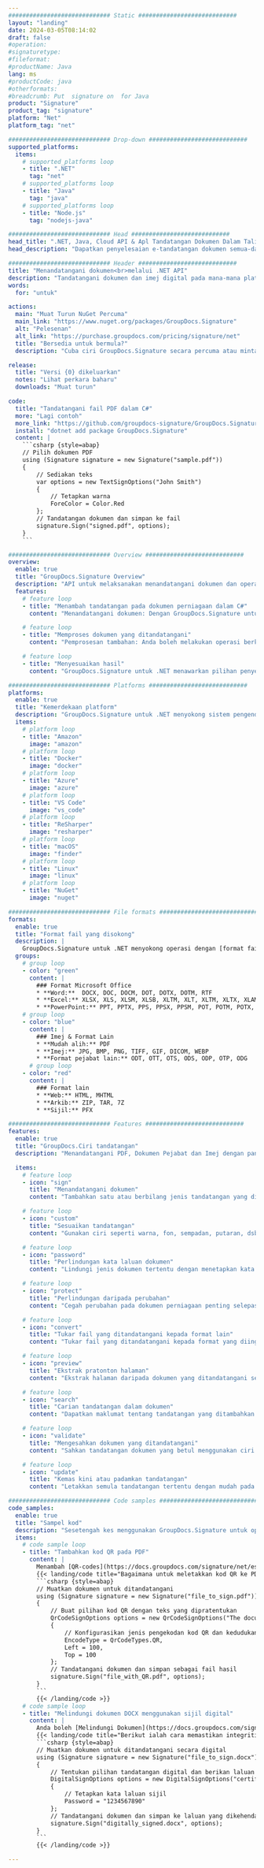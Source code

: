 ```yaml
---
############################# Static ############################
layout: "landing"
date: 2024-03-05T08:14:02
draft: false
#operation: 
#signaturetype: 
#fileformat: 
#productName: Java
lang: ms
#productCode: java
#otherformats: 
#breadcrumb: Put  signature on  for Java
product: "Signature"
product_tag: "signature"
platform: "Net"
platform_tag: "net"

############################# Drop-down ############################
supported_platforms:
  items:
    # supported_platforms loop
    - title: ".NET"
      tag: "net"
    # supported_platforms loop
    - title: "Java"
      tag: "java"
    # supported_platforms loop
    - title: "Node.js"
      tag: "nodejs-java"

############################# Head ############################
head_title: ".NET, Java, Cloud API & Apl Tandatangan Dokumen Dalam Talian"
head_description: "Dapatkan penyelesaian e-tandatangan dokumen semua-dalam-satu untuk .NET, Java dan aplikasi berasaskan awan. Tandatangani format dokumen biasa dalam talian menggunakan ciri seret dan lepas mudah"

############################# Header ############################
title: "Menandatangani dokumen<br>melalui .NET API"
description: "Tandatangani dokumen dan imej digital pada mana-mana platform menggunakan API fleksibel dan penyelesaian berasaskan aplikasi kami untuk pengaturcara dan pengguna akhir."
words:
  for: "untuk"

actions:
  main: "Muat Turun NuGet Percuma"
  main_link: "https://www.nuget.org/packages/GroupDocs.Signature"
  alt: "Pelesenan"
  alt_link: "https://purchase.groupdocs.com/pricing/signature/net"
  title: "Bersedia untuk bermula?"
  description: "Cuba ciri GroupDocs.Signature secara percuma atau minta lesen"

release:
  title: "Versi {0} dikeluarkan"
  notes: "Lihat perkara baharu"
  downloads: "Muat turun"

code:
  title: "Tandatangani fail PDF dalam C#"
  more: "Lagi contoh"
  more_link: "https://github.com/groupdocs-signature/GroupDocs.Signature-for-.NET"
  install: "dotnet add package GroupDocs.Signature"
  content: |
    ```csharp {style=abap}   
    // Pilih dokumen PDF
    using (Signature signature = new Signature("sample.pdf"))
    {
        // Sediakan teks
        var options = new TextSignOptions("John Smith")
        {
            // Tetapkan warna
            ForeColor = Color.Red
        };
        // Tandatangan dokumen dan simpan ke fail
        signature.Sign("signed.pdf", options);
    }
    ```

############################# Overview ############################
overview:
  enable: true
  title: "GroupDocs.Signature Overview"
  description: "API untuk melaksanakan menandatangani dokumen dan operasi berkaitan dalam aplikasi .NET"
  features:
    # feature loop
    - title: "Menambah tandatangan pada dokumen perniagaan dalam C#"
      content: "Menandatangani dokumen: Dengan GroupDocs.Signature untuk .NET, anda boleh menambah pelbagai jenis tandatangan, seperti teks, imej, kod bar dan sijil digital, pada dokumen PDF dan Office. API ini membolehkan anda menandatangani dokumen anda dengan hampir semua jenis data, termasuk metadata tersembunyi."

    # feature loop
    - title: "Memproses dokumen yang ditandatangani"
      content: "Pemprosesan tambahan: Anda boleh melakukan operasi berkuasa pada dokumen yang ditandatangani menggunakan GroupDocs.Signature. Ini termasuk mencari tandatangan sedia ada dalam dokumen perniagaan dan mengesahkannya menggunakan kriteria tertentu. Selain itu, anda boleh mendapatkan semula maklumat dokumen dan halaman pratonton melalui .NET API ini."

    # feature loop
    - title: "Menyesuaikan hasil"
      content: "GroupDocs.Signature untuk .NET menawarkan pilihan penyesuaian yang meluas. Anda boleh meletakkan tandatangan dengan tepat di mana-mana sahaja pada halaman dokumen dan melaraskan penampilannya menggunakan pelbagai tetapan. Tambahan pula, API ini menyokong penyimpanan dokumen yang diproses dalam pelbagai format yang disokong."

############################# Platforms ############################
platforms:
  enable: true
  title: "Kemerdekaan platform"
  description: "GroupDocs.Signature untuk .NET menyokong sistem pengendalian, rangka kerja dan pengurus pakej berikut"
  items:
    # platform loop
    - title: "Amazon"
      image: "amazon"
    # platform loop
    - title: "Docker"
      image: "docker"
    # platform loop
    - title: "Azure"
      image: "azure"
    # platform loop
    - title: "VS Code"
      image: "vs_code"
    # platform loop
    - title: "ReSharper"
      image: "resharper"
    # platform loop
    - title: "macOS"
      image: "finder"
    # platform loop
    - title: "Linux"
      image: "linux"
    # platform loop
    - title: "NuGet"
      image: "nuget"

############################# File formats ############################
formats:
  enable: true
  title: "Format fail yang disokong"
  description: |
    GroupDocs.Signature untuk .NET menyokong operasi dengan [format fail](https://docs.groupdocs.com/signature/net/supported-document-formats/) berikut.
  groups:
    # group loop
    - color: "green"
      content: |
        ### Format Microsoft Office
        * **Word:**  DOCX, DOC, DOCM, DOT, DOTX, DOTM, RTF
        * **Excel:** XLSX, XLS, XLSM, XLSB, XLTM, XLT, XLTM, XLTX, XLAM, SXC, SpreadsheetML
        * **PowerPoint:** PPT, PPTX, PPS, PPSX, PPSM, POT, POTM, POTX, PPTM
    # group loop
    - color: "blue"
      content: |
        ### Imej & Format Lain
        * **Mudah alih:** PDF
        * **Imej:** JPG, BMP, PNG, TIFF, GIF, DICOM, WEBP
        * **Format pejabat lain:** ODT, OTT, OTS, ODS, ODP, OTP, ODG
      # group loop
    - color: "red"
      content: |
        ### Format lain
        * **Web:** HTML, MHTML
        * **Arkib:** ZIP, TAR, 7Z
        * **Sijil:** PFX

############################# Features ############################
features:
  enable: true
  title: "GroupDocs.Ciri tandatangan"
  description: "Menandatangani PDF, Dokumen Pejabat dan Imej dengan pantas dan tepat"

  items:
    # feature loop
    - icon: "sign"
      title: "Menandatangani dokumen"
      content: "Tambahkan satu atau berbilang jenis tandatangan yang disokong dengan tepat pada mana-mana kedudukan tertentu pada dokumen perniagaan."

    # feature loop
    - icon: "custom"
      title: "Sesuaikan tandatangan"
      content: "Gunakan ciri seperti warna, fon, sempadan, putaran, dsb., untuk mengkonfigurasi penampilan tandatangan."

    # feature loop
    - icon: "password"
      title: "Perlindungan kata laluan dokumen"
      content: "Lindungi jenis dokumen tertentu dengan menetapkan kata laluan selepas menandatangani."

    # feature loop
    - icon: "protect"
      title: "Perlindungan daripada perubahan"
      content: "Cegah perubahan pada dokumen perniagaan penting selepas melampirkan tandatangan dengan sijil digital."

    # feature loop
    - icon: "convert"
      title: "Tukar fail yang ditandatangani kepada format lain"
      content: "Tukar fail yang ditandatangani kepada format yang diingini, seperti menyimpan dokumen Word sebagai PDF."

    # feature loop
    - icon: "preview"
      title: "Ekstrak pratonton halaman"
      content: "Ekstrak halaman daripada dokumen yang ditandatangani sebagai imej individu untuk pemprosesan masa hadapan."

    # feature loop
    - icon: "search"
      title: "Carian tandatangan dalam dokumen"
      content: "Dapatkan maklumat tentang tandatangan yang ditambahkan sebelum ini dalam dokumen tertentu."

    # feature loop
    - icon: "validate"
      title: "Mengesahkan dokumen yang ditandatangani"
      content: "Sahkan tandatangan dokumen yang betul menggunakan ciri pengesahan."

    # feature loop
    - icon: "update"
      title: "Kemas kini atau padamkan tandatangan"
      content: "Letakkan semula tandatangan tertentu dengan mudah pada halaman, ubah suai teksnya atau padamkannya tanpa sebarang masalah."

############################# Code samples ############################
code_samples:
  enable: true
  title: "Sampel kod"
  description: "Sesetengah kes menggunakan GroupDocs.Signature untuk operasi .NET biasa"
  items:
    # code sample loop
    - title: "Tambahkan kod QR pada PDF"
      content: |
        Menambah [QR-codes](https://docs.groupdocs.com/signature/net/esign-document-with-qr-code-signature/) pada halaman tertentu dokumen PDF boleh meningkatkan proses perniagaan. Di bawah ialah contoh cara menambah kod QR menggunakan GroupDocs.Signature.
        {{< landing/code title="Bagaimana untuk meletakkan kod QR ke PDF.">}}
        ```csharp {style=abap}
        // Muatkan dokumen untuk ditandatangani
        using (Signature signature = new Signature("file_to_sign.pdf"))
        {
            // Buat pilihan kod QR dengan teks yang dipratentukan
            QrCodeSignOptions options = new QrCodeSignOptions("The document is approved by John Smith")
            {
                // Konfigurasikan jenis pengekodan kod QR dan kedudukan pada halaman
                EncodeType = QrCodeTypes.QR,
                Left = 100,
                Top = 100
            };
            // Tandatangani dokumen dan simpan sebagai fail hasil
            signature.Sign("file_with_QR.pdf", options);
        }
        ```
        {{< /landing/code >}}
    # code sample loop
    - title: "Melindungi dokumen DOCX menggunakan sijil digital"
      content: |
        Anda boleh [Melindungi Dokumen](https://docs.groupdocs.com/signature/net/esign-document-with-digital-signature/) menggunakan tandatangan peribadi atau korporat yang disimpan sebagai sijil digital. Dokumen yang dilindungi sedemikian tidak boleh diubah suai tanpa membatalkan tandatangan.
        {{< landing/code title="Berikut ialah cara memastikan integriti dokumen.">}}
        ```csharp {style=abap}   
        // Muatkan dokumen untuk ditandatangani secara digital
        using (Signature signature = new Signature("file_to_sign.docx"))
        {
            // Tentukan pilihan tandatangan digital dan berikan laluan ke fail sijil
            DigitalSignOptions options = new DigitalSignOptions("certificate.pfx")
            {
                // Tetapkan kata laluan sijil
                Password = "1234567890"
            };
            // Tandatangani dokumen dan simpan ke laluan yang dikehendaki
            signature.Sign("digitally_signed.docx", options);
        }
        ```
        {{< /landing/code >}}

---
```

